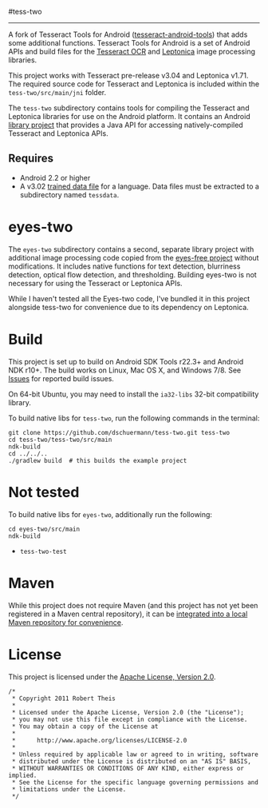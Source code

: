 #tess-two
* * *

A fork of Tesseract Tools for Android ([tesseract-android-tools](http://code.google.com/p/tesseract-android-tools/)) that adds some 
additional functions. Tesseract Tools for Android is a set of Android APIs and
build files for the [Tesseract OCR](https://code.google.com/p/tesseract-ocr/) and [Leptonica](http://www.leptonica.com/) image processing libraries.

This project works with Tesseract pre-release v3.04 and Leptonica v1.71. The required source code for Tesseract and
Leptonica is included within the `tess-two/src/main/jni` folder.

The `tess-two` subdirectory contains tools for compiling the Tesseract and Leptonica
libraries for use on the Android platform. It contains an Android
[library project](http://developer.android.com/tools/projects/projects-eclipse.html#ReferencingLibraryProject)
that provides a Java API for accessing natively-compiled Tesseract and Leptonica APIs.

## Requires

* Android 2.2 or higher
* A v3.02 [trained data file](https://code.google.com/p/tesseract-ocr/downloads/list) for a language. Data files must be extracted to a subdirectory named `tessdata`.

eyes-two
========

The `eyes-two` subdirectory contains a second, separate library project with additional image 
processing code copied from the [eyes-free project](http://code.google.com/p/eyes-free/) without 
modifications. It includes native functions for text detection, blurriness detection, optical flow 
detection, and thresholding. Building eyes-two is not necessary for using the Tesseract or Leptonica APIs.

While I haven't tested all the Eyes-two code, I've bundled it in this project alongside tess-two for
convenience due to its dependency on Leptonica. 

Build
=====

This project is set up to build on Android SDK Tools r22.3+ and Android NDK r10+. The build works on Linux, Mac OS X, and Windows 7/8. See [Issues](https://github.com/rmtheis/tess-two/issues) for reported build issues.

On 64-bit Ubuntu, you may need to install the `ia32-libs` 32-bit compatibility library.

To build native libs for `tess-two`, run the following commands in the terminal:

    git clone https://github.com/dschuermann/tess-two.git tess-two
    cd tess-two/tess-two/src/main
    ndk-build
    cd ../../..
    ./gradlew build  # this builds the example project
    
Not tested
==========    
To build native libs for `eyes-two`, additionally run the following:

    cd eyes-two/src/main
    ndk-build

* `tess-two-test`

Maven
=====

While this project does not require Maven (and this project has not yet been registered in a Maven central repository), it can be [integrated into a local Maven repository for convenience](http://www.jameselsey.co.uk/blogs/techblog/tesseract-ocr-on-android-is-easier-if-you-maven-ise-it-works-on-windows-too/).

License
=======

This project is licensed under the [Apache License, Version 2.0](http://www.apache.org/licenses/LICENSE-2.0.html).

    /*
     * Copyright 2011 Robert Theis
     *
     * Licensed under the Apache License, Version 2.0 (the "License");
     * you may not use this file except in compliance with the License.
     * You may obtain a copy of the License at
     *
     *      http://www.apache.org/licenses/LICENSE-2.0
     *
     * Unless required by applicable law or agreed to in writing, software
     * distributed under the License is distributed on an "AS IS" BASIS,
     * WITHOUT WARRANTIES OR CONDITIONS OF ANY KIND, either express or implied.
     * See the License for the specific language governing permissions and
     * limitations under the License.
     */


